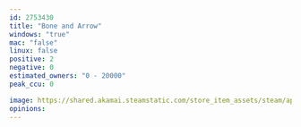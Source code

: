 ```yaml
---
id: 2753430
title: "Bone and Arrow"
windows: "true"
mac: "false"
linux: false
positive: 2
negative: 0
estimated_owners: "0 - 20000"
peak_ccu: 0

image: https://shared.akamai.steamstatic.com/store_item_assets/steam/apps/2753430/header.jpg?t=1732766069
opinions:
---
```

